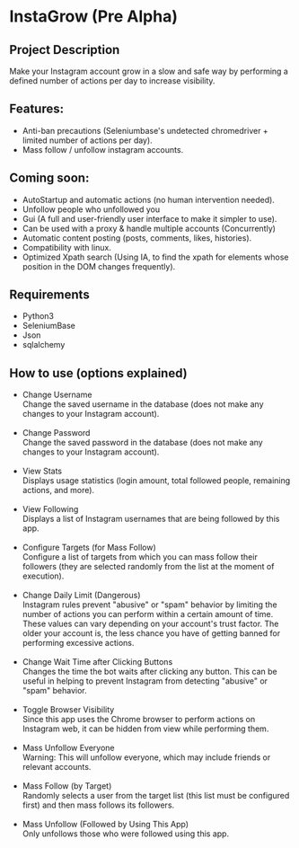 # InstaGrow (Pre Alpha)

## Project Description
Make your Instagram account grow in a slow and safe way by performing a defined number of actions per day to increase visibility.

## Features:
- Anti-ban precautions (Seleniumbase's undetected chromedriver + limited number of actions per day).
- Mass follow / unfollow instagram accounts.

## Coming soon:
- AutoStartup and automatic actions (no human intervention needed).
- Unfollow people who unfollowed you
- Gui (A full and user-friendly user interface to make it simpler to use).
- Can be used with a proxy & handle multiple accounts (Concurrently)
- Automatic content posting (posts, comments, likes, histories).
- Compatibility with linux.
- Optimized Xpath search (Using IA, to find the xpath for elements whose position in the DOM changes frequently).


## Requirements

- Python3
- SeleniumBase
- Json
- sqlalchemy

## How to use (options explained)

- Change Username<br>
Change the saved username in the database (does not make any changes to your Instagram account).<br><br>
- Change Password<br>
Change the saved password in the database (does not make any changes to your Instagram account).<br><br>
- View Stats<br>
Displays usage statistics (login amount, total followed people, remaining actions, and more).<br><br>
- View Following<br>
Displays a list of Instagram usernames that are being followed by this app.<br><br>
- Configure Targets (for Mass Follow)<br>
Configure a list of targets from which you can mass follow their followers (they are selected randomly from the list at the moment of execution).<br><br>
- Change Daily Limit (Dangerous)<br>
Instagram rules prevent "abusive" or "spam" behavior by limiting the number of actions you can perform within a certain amount of time. These values can vary depending on your account's trust factor. The older your account is, the less chance you have of getting banned for performing excessive actions.<br><br>
- Change Wait Time after Clicking Buttons<br>
Changes the time the bot waits after clicking any button. This can be useful in helping to prevent Instagram from detecting "abusive" or "spam" behavior.<br><br>
- Toggle Browser Visibility<br>
Since this app uses the Chrome browser to perform actions on Instagram web, it can be hidden from view while performing them.<br><br>
- Mass Unfollow Everyone<br>
Warning: This will unfollow everyone, which may include friends or relevant accounts.<br><br>
- Mass Follow (by Target)<br>
Randomly selects a user from the target list (this list must be configured first) and then mass follows its followers.<br><br>
- Mass Unfollow (Followed by Using This App)<br>
Only unfollows those who were followed using this app.
